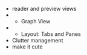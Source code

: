 - reader and preview views
- - Graph View
- - Layout: Tabs and Panes
- Clutter management 
- make it cute